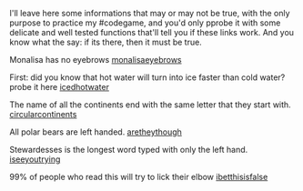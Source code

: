 I'll leave here some informations that may or may not be true, with the only purpose to practice my #codegame, and you'd only pprobe it with some delicate and well tested functions that'll tell you if these links work. And you know what the say: if its there, then it must be true.

Monalisa has no eyebrows [monalisaeyebrows](https://www.monalisahasnoeyebrows.com/)


First: did you know that hot water will turn into ice faster than cold water? probe it here [icedhotwater](https://www.scientificamerican.com/article/is-it-true-that-hot-water/#:~:text=If%20the%20water%20is%20initially,cold%20water%20in%20some%20cases.)

The name of all the continents end with the same letter that they start with. [circularcontinents](https://www.uselessdaily.com/world/continents-names-start-and-end-with-the-same-letter/)

All polar bears are left handed. [aretheythough](https://www.theguardian.com/notesandqueries/query/0,5753,-19437,00.html#:~:text=Apparently%20all%20polar%20bears%20are,mercilessly%20with%20their%20left%20paw.)

Stewardesses is the longest word typed with only the left hand. [iseeyoutrying](https://www.webdevelopersnotes.com/stewardesses-is-the-longest-word-typed-with-the-left-hand-on-qwerty#:~:text=Using%20the%20QWERTY%20keyboard%2C%20the,during%20bouts%20of%20fast%20typing.)

99% of people who read this will try to lick their elbow [ibetthisisfalse](https://thewonderlistssss.net/12-things-99-people-cant/)



